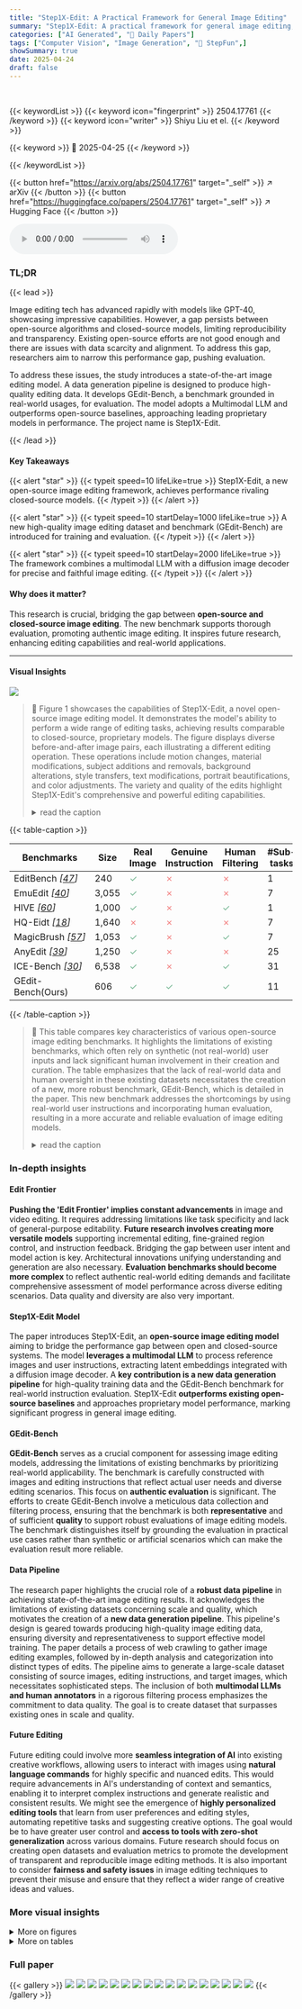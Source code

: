 ```yaml
---
title: "Step1X-Edit: A Practical Framework for General Image Editing"
summary: "Step1X-Edit: A practical framework for general image editing, outperforming existing models and approaching closed-source performance."
categories: ["AI Generated", "🤗 Daily Papers"]
tags: ["Computer Vision", "Image Generation", "🏢 StepFun",]
showSummary: true
date: 2025-04-24
draft: false
---
```


<br>

{{< keywordList >}}
{{< keyword icon="fingerprint" >}} 2504.17761 {{< /keyword >}}
{{< keyword icon="writer" >}} Shiyu Liu et el. {{< /keyword >}}
 
{{< keyword >}} 🤗 2025-04-25 {{< /keyword >}}
 
{{< /keywordList >}}

{{< button href="https://arxiv.org/abs/2504.17761" target="_self" >}}
↗ arXiv
{{< /button >}}
{{< button href="https://huggingface.co/papers/2504.17761" target="_self" >}}
↗ Hugging Face
{{< /button >}}



<audio controls>
    <source src="https://ai-paper-reviewer.com/2504.17761/podcast.wav" type="audio/wav">
    Your browser does not support the audio element.
</audio>


### TL;DR


{{< lead >}}

Image editing tech has advanced rapidly with models like GPT-40, showcasing impressive capabilities. However, a gap persists between open-source algorithms and closed-source models, limiting reproducibility and transparency. Existing open-source efforts are not good enough and there are issues with data scarcity and alignment. To address this gap, researchers aim to narrow this performance gap, pushing evaluation. 



To address these issues, the study introduces a state-of-the-art image editing model. A data generation pipeline is designed to produce high-quality editing data. It develops GEdit-Bench, a benchmark grounded in real-world usages, for evaluation. The model adopts a Multimodal LLM and outperforms open-source baselines, approaching leading proprietary models in performance. The project name is Step1X-Edit.

{{< /lead >}}


#### Key Takeaways

{{< alert "star" >}}
{{< typeit speed=10 lifeLike=true >}} Step1X-Edit, a new open-source image editing framework, achieves performance rivaling closed-source models. {{< /typeit >}}
{{< /alert >}}

{{< alert "star" >}}
{{< typeit speed=10 startDelay=1000 lifeLike=true >}} A new high-quality image editing dataset and benchmark (GEdit-Bench) are introduced for training and evaluation. {{< /typeit >}}
{{< /alert >}}

{{< alert "star" >}}
{{< typeit speed=10 startDelay=2000 lifeLike=true >}} The framework combines a multimodal LLM with a diffusion image decoder for precise and faithful image editing. {{< /typeit >}}
{{< /alert >}}

#### Why does it matter?
This research is crucial, bridging the gap between **open-source and closed-source image editing**. The new benchmark supports thorough evaluation, promoting authentic image editing. It inspires future research, enhancing editing capabilities and real-world applications.

------
#### Visual Insights



![](https://arxiv.org/html/2504.17761/x1.png)

> 🔼 Figure 1 showcases the capabilities of Step1X-Edit, a novel open-source image editing model.  It demonstrates the model's ability to perform a wide range of editing tasks, achieving results comparable to closed-source, proprietary models.  The figure displays diverse before-and-after image pairs, each illustrating a different editing operation. These operations include motion changes, material modifications, subject additions and removals, background alterations, style transfers, text modifications, portrait beautifications, and color adjustments.  The variety and quality of the edits highlight Step1X-Edit's comprehensive and powerful editing capabilities.
> <details>
> <summary>read the caption</summary>
> Figure 1: Overview of Step1X-Edit. Step1X-Edit is an open-source general editing model that achieves proprietary-level performance with comprehensive editing capabilities.
> </details>





{{< table-caption >}}
<table class="ltx_tabular ltx_guessed_headers ltx_align_middle" id="S4.T1.2.1">
<thead class="ltx_thead">
<tr class="ltx_tr" id="S4.T1.2.1.1.1">
<th class="ltx_td ltx_align_left ltx_th ltx_th_column ltx_border_tt" id="S4.T1.2.1.1.1.1"><span class="ltx_text ltx_font_bold" id="S4.T1.2.1.1.1.1.1">Benchmarks</span></th>
<th class="ltx_td ltx_align_center ltx_th ltx_th_column ltx_border_tt" id="S4.T1.2.1.1.1.2"><span class="ltx_text ltx_font_bold" id="S4.T1.2.1.1.1.2.1">Size</span></th>
<th class="ltx_td ltx_align_center ltx_th ltx_th_column ltx_border_tt" id="S4.T1.2.1.1.1.3"><span class="ltx_text ltx_font_bold" id="S4.T1.2.1.1.1.3.1">Real Image</span></th>
<th class="ltx_td ltx_align_center ltx_th ltx_th_column ltx_border_tt" id="S4.T1.2.1.1.1.4"><span class="ltx_text ltx_font_bold" id="S4.T1.2.1.1.1.4.1">Genuine Instruction</span></th>
<th class="ltx_td ltx_align_center ltx_th ltx_th_column ltx_border_tt" id="S4.T1.2.1.1.1.5"><span class="ltx_text ltx_font_bold" id="S4.T1.2.1.1.1.5.1">Human Filtering</span></th>
<th class="ltx_td ltx_align_center ltx_th ltx_th_column ltx_border_tt" id="S4.T1.2.1.1.1.6"><span class="ltx_text ltx_font_bold" id="S4.T1.2.1.1.1.6.1">#Sub-tasks</span></th>
<th class="ltx_td ltx_align_center ltx_th ltx_th_column ltx_border_tt" id="S4.T1.2.1.1.1.7"><span class="ltx_text ltx_font_bold" id="S4.T1.2.1.1.1.7.1">Public Availability</span></th>
</tr>
</thead>
<tbody class="ltx_tbody">
<tr class="ltx_tr" id="S4.T1.2.1.2.1">
<td class="ltx_td ltx_align_left ltx_border_t" id="S4.T1.2.1.2.1.1">EditBench <cite class="ltx_cite ltx_citemacro_cite">[<a class="ltx_ref" href="https://arxiv.org/html/2504.17761v1#bib.bib47" title="">47</a>]</cite>
</td>
<td class="ltx_td ltx_align_center ltx_border_t" id="S4.T1.2.1.2.1.2">240</td>
<td class="ltx_td ltx_align_center ltx_border_t" id="S4.T1.2.1.2.1.3"><span class="ltx_text" id="S4.T1.2.1.2.1.3.1" style="color:#70B48F;">✓</span></td>
<td class="ltx_td ltx_align_center ltx_border_t" id="S4.T1.2.1.2.1.4"><span class="ltx_text" id="S4.T1.2.1.2.1.4.1" style="color:#F28080;">✗</span></td>
<td class="ltx_td ltx_align_center ltx_border_t" id="S4.T1.2.1.2.1.5"><span class="ltx_text" id="S4.T1.2.1.2.1.5.1" style="color:#F28080;">✗</span></td>
<td class="ltx_td ltx_align_center ltx_border_t" id="S4.T1.2.1.2.1.6">1</td>
<td class="ltx_td ltx_align_center ltx_border_t" id="S4.T1.2.1.2.1.7"><span class="ltx_text" id="S4.T1.2.1.2.1.7.1" style="color:#70B48F;">✓</span></td>
</tr>
<tr class="ltx_tr" id="S4.T1.2.1.3.2">
<td class="ltx_td ltx_align_left" id="S4.T1.2.1.3.2.1">EmuEdit <cite class="ltx_cite ltx_citemacro_cite">[<a class="ltx_ref" href="https://arxiv.org/html/2504.17761v1#bib.bib40" title="">40</a>]</cite>
</td>
<td class="ltx_td ltx_align_center" id="S4.T1.2.1.3.2.2">3,055</td>
<td class="ltx_td ltx_align_center" id="S4.T1.2.1.3.2.3"><span class="ltx_text" id="S4.T1.2.1.3.2.3.1" style="color:#70B48F;">✓</span></td>
<td class="ltx_td ltx_align_center" id="S4.T1.2.1.3.2.4"><span class="ltx_text" id="S4.T1.2.1.3.2.4.1" style="color:#F28080;">✗</span></td>
<td class="ltx_td ltx_align_center" id="S4.T1.2.1.3.2.5"><span class="ltx_text" id="S4.T1.2.1.3.2.5.1" style="color:#F28080;">✗</span></td>
<td class="ltx_td ltx_align_center" id="S4.T1.2.1.3.2.6">7</td>
<td class="ltx_td ltx_align_center" id="S4.T1.2.1.3.2.7"><span class="ltx_text" id="S4.T1.2.1.3.2.7.1" style="color:#70B48F;">✓</span></td>
</tr>
<tr class="ltx_tr" id="S4.T1.2.1.4.3">
<td class="ltx_td ltx_align_left" id="S4.T1.2.1.4.3.1">HIVE <cite class="ltx_cite ltx_citemacro_cite">[<a class="ltx_ref" href="https://arxiv.org/html/2504.17761v1#bib.bib60" title="">60</a>]</cite>
</td>
<td class="ltx_td ltx_align_center" id="S4.T1.2.1.4.3.2">1,000</td>
<td class="ltx_td ltx_align_center" id="S4.T1.2.1.4.3.3"><span class="ltx_text" id="S4.T1.2.1.4.3.3.1" style="color:#70B48F;">✓</span></td>
<td class="ltx_td ltx_align_center" id="S4.T1.2.1.4.3.4"><span class="ltx_text" id="S4.T1.2.1.4.3.4.1" style="color:#F28080;">✗</span></td>
<td class="ltx_td ltx_align_center" id="S4.T1.2.1.4.3.5"><span class="ltx_text" id="S4.T1.2.1.4.3.5.1" style="color:#70B48F;">✓</span></td>
<td class="ltx_td ltx_align_center" id="S4.T1.2.1.4.3.6">1</td>
<td class="ltx_td ltx_align_center" id="S4.T1.2.1.4.3.7"><span class="ltx_text" id="S4.T1.2.1.4.3.7.1" style="color:#70B48F;">✓</span></td>
</tr>
<tr class="ltx_tr" id="S4.T1.2.1.5.4">
<td class="ltx_td ltx_align_left" id="S4.T1.2.1.5.4.1">HQ-Eidt <cite class="ltx_cite ltx_citemacro_cite">[<a class="ltx_ref" href="https://arxiv.org/html/2504.17761v1#bib.bib18" title="">18</a>]</cite>
</td>
<td class="ltx_td ltx_align_center" id="S4.T1.2.1.5.4.2">1,640</td>
<td class="ltx_td ltx_align_center" id="S4.T1.2.1.5.4.3"><span class="ltx_text" id="S4.T1.2.1.5.4.3.1" style="color:#F28080;">✗</span></td>
<td class="ltx_td ltx_align_center" id="S4.T1.2.1.5.4.4"><span class="ltx_text" id="S4.T1.2.1.5.4.4.1" style="color:#F28080;">✗</span></td>
<td class="ltx_td ltx_align_center" id="S4.T1.2.1.5.4.5"><span class="ltx_text" id="S4.T1.2.1.5.4.5.1" style="color:#F28080;">✗</span></td>
<td class="ltx_td ltx_align_center" id="S4.T1.2.1.5.4.6">7</td>
<td class="ltx_td ltx_align_center" id="S4.T1.2.1.5.4.7"><span class="ltx_text" id="S4.T1.2.1.5.4.7.1" style="color:#70B48F;">✓</span></td>
</tr>
<tr class="ltx_tr" id="S4.T1.2.1.6.5">
<td class="ltx_td ltx_align_left" id="S4.T1.2.1.6.5.1">MagicBrush <cite class="ltx_cite ltx_citemacro_cite">[<a class="ltx_ref" href="https://arxiv.org/html/2504.17761v1#bib.bib57" title="">57</a>]</cite>
</td>
<td class="ltx_td ltx_align_center" id="S4.T1.2.1.6.5.2">1,053</td>
<td class="ltx_td ltx_align_center" id="S4.T1.2.1.6.5.3"><span class="ltx_text" id="S4.T1.2.1.6.5.3.1" style="color:#70B48F;">✓</span></td>
<td class="ltx_td ltx_align_center" id="S4.T1.2.1.6.5.4"><span class="ltx_text" id="S4.T1.2.1.6.5.4.1" style="color:#F28080;">✗</span></td>
<td class="ltx_td ltx_align_center" id="S4.T1.2.1.6.5.5"><span class="ltx_text" id="S4.T1.2.1.6.5.5.1" style="color:#70B48F;">✓</span></td>
<td class="ltx_td ltx_align_center" id="S4.T1.2.1.6.5.6">7</td>
<td class="ltx_td ltx_align_center" id="S4.T1.2.1.6.5.7"><span class="ltx_text" id="S4.T1.2.1.6.5.7.1" style="color:#70B48F;">✓</span></td>
</tr>
<tr class="ltx_tr" id="S4.T1.2.1.7.6">
<td class="ltx_td ltx_align_left" id="S4.T1.2.1.7.6.1">AnyEdit <cite class="ltx_cite ltx_citemacro_cite">[<a class="ltx_ref" href="https://arxiv.org/html/2504.17761v1#bib.bib39" title="">39</a>]</cite>
</td>
<td class="ltx_td ltx_align_center" id="S4.T1.2.1.7.6.2">1,250</td>
<td class="ltx_td ltx_align_center" id="S4.T1.2.1.7.6.3"><span class="ltx_text" id="S4.T1.2.1.7.6.3.1" style="color:#70B48F;">✓</span></td>
<td class="ltx_td ltx_align_center" id="S4.T1.2.1.7.6.4"><span class="ltx_text" id="S4.T1.2.1.7.6.4.1" style="color:#F28080;">✗</span></td>
<td class="ltx_td ltx_align_center" id="S4.T1.2.1.7.6.5"><span class="ltx_text" id="S4.T1.2.1.7.6.5.1" style="color:#F28080;">✗</span></td>
<td class="ltx_td ltx_align_center" id="S4.T1.2.1.7.6.6">25</td>
<td class="ltx_td ltx_align_center" id="S4.T1.2.1.7.6.7"><span class="ltx_text" id="S4.T1.2.1.7.6.7.1" style="color:#70B48F;">✓</span></td>
</tr>
<tr class="ltx_tr" id="S4.T1.2.1.8.7">
<td class="ltx_td ltx_align_left" id="S4.T1.2.1.8.7.1">ICE-Bench <cite class="ltx_cite ltx_citemacro_cite">[<a class="ltx_ref" href="https://arxiv.org/html/2504.17761v1#bib.bib30" title="">30</a>]</cite>
</td>
<td class="ltx_td ltx_align_center" id="S4.T1.2.1.8.7.2">6,538</td>
<td class="ltx_td ltx_align_center" id="S4.T1.2.1.8.7.3"><span class="ltx_text" id="S4.T1.2.1.8.7.3.1" style="color:#70B48F;">✓</span></td>
<td class="ltx_td ltx_align_center" id="S4.T1.2.1.8.7.4"><span class="ltx_text" id="S4.T1.2.1.8.7.4.1" style="color:#F28080;">✗</span></td>
<td class="ltx_td ltx_align_center" id="S4.T1.2.1.8.7.5"><span class="ltx_text" id="S4.T1.2.1.8.7.5.1" style="color:#70B48F;">✓</span></td>
<td class="ltx_td ltx_align_center" id="S4.T1.2.1.8.7.6">31</td>
<td class="ltx_td ltx_align_center" id="S4.T1.2.1.8.7.7"><span class="ltx_text" id="S4.T1.2.1.8.7.7.1" style="color:#F28080;">✗</span></td>
</tr>
<tr class="ltx_tr" id="S4.T1.2.1.9.8">
<td class="ltx_td ltx_align_left ltx_border_bb ltx_border_t" id="S4.T1.2.1.9.8.1"><span class="ltx_text ltx_font_bold" id="S4.T1.2.1.9.8.1.1">GEdit-Bench(Ours)</span></td>
<td class="ltx_td ltx_align_center ltx_border_bb ltx_border_t" id="S4.T1.2.1.9.8.2">606</td>
<td class="ltx_td ltx_align_center ltx_border_bb ltx_border_t" id="S4.T1.2.1.9.8.3"><span class="ltx_text" id="S4.T1.2.1.9.8.3.1" style="color:#70B48F;">✓</span></td>
<td class="ltx_td ltx_align_center ltx_border_bb ltx_border_t" id="S4.T1.2.1.9.8.4"><span class="ltx_text" id="S4.T1.2.1.9.8.4.1" style="color:#70B48F;">✓</span></td>
<td class="ltx_td ltx_align_center ltx_border_bb ltx_border_t" id="S4.T1.2.1.9.8.5"><span class="ltx_text" id="S4.T1.2.1.9.8.5.1" style="color:#70B48F;">✓</span></td>
<td class="ltx_td ltx_align_center ltx_border_bb ltx_border_t" id="S4.T1.2.1.9.8.6">11</td>
<td class="ltx_td ltx_align_center ltx_border_bb ltx_border_t" id="S4.T1.2.1.9.8.7"><span class="ltx_text" id="S4.T1.2.1.9.8.7.1" style="color:#70B48F;">✓</span></td>
</tr>
</tbody>
</table>{{< /table-caption >}}

> 🔼 This table compares key characteristics of various open-source image editing benchmarks.  It highlights the limitations of existing benchmarks, which often rely on synthetic (not real-world) user inputs and lack significant human involvement in their creation and curation.  The table emphasizes that the lack of real-world data and human oversight in these existing datasets necessitates the creation of a new, more robust benchmark, GEdit-Bench, which is detailed in the paper. This new benchmark addresses the shortcomings by using real-world user instructions and incorporating human evaluation, resulting in a more accurate and reliable evaluation of image editing models.
> <details>
> <summary>read the caption</summary>
> Table 1: Key Attributes of Open-source Edit Benchmarks. The reliance of existing open-source benchmarks on synthetic user inputs and minimal human involvement highlights the necessity of our proposed GEdit-Bench.
> </details>





### In-depth insights


#### Edit Frontier
**Pushing the 'Edit Frontier' implies constant advancements** in image and video editing. It requires addressing limitations like task specificity and lack of general-purpose editability. **Future research involves creating more versatile models** supporting incremental editing, fine-grained region control, and instruction feedback. Bridging the gap between user intent and model action is key. Architectural innovations unifying understanding and generation are also necessary. **Evaluation benchmarks should become more complex** to reflect authentic real-world editing demands and facilitate comprehensive assessment of model performance across diverse editing scenarios. Data quality and diversity are also very important.

#### Step1X-Edit Model
The paper introduces Step1X-Edit, an **open-source image editing model** aiming to bridge the performance gap between open and closed-source systems. The model **leverages a multimodal LLM** to process reference images and user instructions, extracting latent embeddings integrated with a diffusion image decoder. A **key contribution is a new data generation pipeline** for high-quality training data and the GEdit-Bench benchmark for real-world instruction evaluation.  Step1X-Edit **outperforms existing open-source baselines** and approaches proprietary model performance, marking significant progress in general image editing.

#### GEdit-Bench
**GEdit-Bench** serves as a crucial component for assessing image editing models, addressing the limitations of existing benchmarks by prioritizing real-world applicability. The benchmark is carefully constructed with images and editing instructions that reflect actual user needs and diverse editing scenarios. This focus on **authentic evaluation** is significant. The efforts to create GEdit-Bench involve a meticulous data collection and filtering process, ensuring that the benchmark is both **representative** and of sufficient **quality** to support robust evaluations of image editing models. The benchmark distinguishes itself by grounding the evaluation in practical use cases rather than synthetic or artificial scenarios which can make the evaluation result more reliable.

#### Data Pipeline
The research paper highlights the crucial role of a **robust data pipeline** in achieving state-of-the-art image editing results. It acknowledges the limitations of existing datasets concerning scale and quality, which motivates the creation of a **new data generation pipeline**. This pipeline's design is geared towards producing high-quality image editing data, ensuring diversity and representativeness to support effective model training. The paper details a process of web crawling to gather image editing examples, followed by in-depth analysis and categorization into distinct types of edits. The pipeline aims to generate a large-scale dataset consisting of source images, editing instructions, and target images, which necessitates sophisticated steps. The inclusion of both **multimodal LLMs and human annotators** in a rigorous filtering process emphasizes the commitment to data quality. The goal is to create dataset that surpasses existing ones in scale and quality.

#### Future Editing
Future editing could involve more **seamless integration of AI** into existing creative workflows, allowing users to interact with images using **natural language commands** for highly specific and nuanced edits. This would require advancements in AI's understanding of context and semantics, enabling it to interpret complex instructions and generate realistic and consistent results. We might see the emergence of **highly personalized editing tools** that learn from user preferences and editing styles, automating repetitive tasks and suggesting creative options. The goal would be to have greater user control and **access to tools with zero-shot generalization** across various domains. Future research should focus on creating open datasets and evaluation metrics to promote the development of transparent and reproducible image editing methods. It is also important to consider **fairness and safety issues** in image editing techniques to prevent their misuse and ensure that they reflect a wider range of creative ideas and values.


### More visual insights

<details>
<summary>More on figures
</summary>


![](https://arxiv.org/html/2504.17761/x2.png)

> 🔼 This bar chart compares the sizes of various image editing datasets.  It visually represents the number of data points (images and their corresponding editing instructions) in each dataset. This allows for a quick comparison of the scale of different publicly available and proprietary datasets used in image editing research, highlighting the relative size of the Step1X-Edit dataset.
> <details>
> <summary>read the caption</summary>
> Figure 2: Data Volume Comparison.
> </details>



![](https://arxiv.org/html/2504.17761/x3.png)

> 🔼 This figure provides a visual representation of the data creation pipeline and sub-task distribution used in the Step1X-Edit model.  The left side details the data creation pipeline, showing the steps involved in creating high-quality image editing data for each of the eleven sub-tasks. This includes processes such as annotation, segmentation, image generation, filtering, and human verification. Each sub-task (e.g., subject addition, background change, style transfer) has a dedicated pipeline illustrated in the figure. The right side shows a pie chart summarizing the proportion of the training data allocated to each sub-task, offering a clear view of data distribution among different editing operations.
> <details>
> <summary>read the caption</summary>
> Figure 3: Data Construction Pipeline and Sub-Task Distribution.
> </details>



![](https://arxiv.org/html/2504.17761/x4.png)

> 🔼 This figure illustrates the architecture of the Step1X-Edit model.  The model takes both an image and editing instructions as input. A Multimodal Large Language Model (MLLM) processes the image and instructions to generate a set of 'editing tokens' that represent the desired changes.  These tokens are then passed through a connector module to a Diffusion in Transformer (DiT)-based network, which decodes the tokens and generates the final edited image.
> <details>
> <summary>read the caption</summary>
> Figure 4: Framework of Step1X-Edit. Step1X-Edit leverages the image understanding capabilities of MLLMs to parse editing instructions and generate editing tokens, which are then decoded into images using a DiT-based network.
> </details>



![](https://arxiv.org/html/2504.17761/x5.png)

> 🔼 The figure illustrates the de-identification process used to protect user privacy in the GEdit-Bench dataset.  The process involves a multi-faceted reverse image search across multiple public search engines to find publicly accessible alternative images similar to the original images. If no suitable alternatives are found, the editing instructions are carefully modified to maintain the original intent while ensuring anonymity. This ensures ethical data usage and preserves the benchmark's integrity.
> <details>
> <summary>read the caption</summary>
> Figure 5: De-Identification Process.
> </details>



![](https://arxiv.org/html/2504.17761/x10.png)

> 🔼 This figure displays the VIEScore results for a subset of the GEdit-Bench benchmark. The 'Intersection-subset' refers to the set of editing tasks where all the evaluated models (open-source and closed-source) successfully produced results. The VIEScore metric provides a comprehensive assessment of the image editing quality, encompassing semantic consistency (how well the edit adheres to the instructions), perceptual quality (how visually natural the edited image appears), and an overall score.  Each point on the radar chart represents a specific editing task category, and the distance of the point from the center indicates the model's performance in that category.
> <details>
> <summary>read the caption</summary>
> (a) VIEScore for the Intersection-subset.
> </details>



![](https://arxiv.org/html/2504.17761/x11.png)

> 🔼 This figure shows the VIEScore (Visual Instruction Evaluation Score) for all editing tasks in the GEdit-Bench benchmark.  VIEScore assesses the quality of image edits by considering semantic consistency, perceptual quality, and an overall score.  The full set includes all test samples, not just the subset where all models produced valid results. The radar chart visualizes the performance of each image editing model across different editing tasks.
> <details>
> <summary>read the caption</summary>
> (b) VIEScore for the Full set.
> </details>



![](https://arxiv.org/html/2504.17761/x12.png)

> 🔼 This figure shows the VIEScore (Visual Instruction Editing Score) for a subset of the GEdit-Bench benchmark.  The Intersection-subset includes only the results where all tested models successfully produced outputs for given instructions.  The VIEScore is composed of three metrics: semantic consistency, perceptual quality and an overall score, providing a comprehensive evaluation of the image editing results in various sub-tasks within the benchmark.
> <details>
> <summary>read the caption</summary>
> (c) VIEScore for the Intersection-subset.
> </details>



![](https://arxiv.org/html/2504.17761/x13.png)

> 🔼 This figure shows the VIEScore (Visual Instruction Editing Score) for all sub-tasks in the GEdit-Bench benchmark.  It's a radar chart comparing different image editing models, including open-source options and proprietary models such as GPT-40.  Each axis represents a specific editing task, and the distance from the center reflects the model's performance on that task, according to the VIEScore metric, which incorporates semantic consistency and perceptual quality assessments.  The chart visualizes a comprehensive comparison across multiple tasks for all tested models, illustrating their strengths and weaknesses.
> <details>
> <summary>read the caption</summary>
> (d) VIEScore for the Full set.
> </details>



</details>




<details>
<summary>More on tables
</summary>


{{< table-caption >}}
<table class="ltx_tabular ltx_guessed_headers ltx_align_middle" id="S4.T2.2.2">
<tbody class="ltx_tbody">
<tr class="ltx_tr" id="S4.T2.2.2.2">
<th class="ltx_td ltx_align_left ltx_th ltx_th_row ltx_border_r ltx_border_tt" id="S4.T2.2.2.2.3" rowspan="2"><span class="ltx_text ltx_font_bold" id="S4.T2.2.2.2.3.1">Model</span></th>
<td class="ltx_td ltx_align_center ltx_border_r ltx_border_tt" colspan="6" id="S4.T2.1.1.1.1">
<span class="ltx_text ltx_font_bold" id="S4.T2.1.1.1.1.1">GEdit-Bench-EN (Intersection subset)</span> <math alttext="\uparrow" class="ltx_Math" display="inline" id="S4.T2.1.1.1.1.m1.1"><semantics id="S4.T2.1.1.1.1.m1.1a"><mo id="S4.T2.1.1.1.1.m1.1.1" stretchy="false" xref="S4.T2.1.1.1.1.m1.1.1.cmml">↑</mo><annotation-xml encoding="MathML-Content" id="S4.T2.1.1.1.1.m1.1b"><ci id="S4.T2.1.1.1.1.m1.1.1.cmml" xref="S4.T2.1.1.1.1.m1.1.1">↑</ci></annotation-xml><annotation encoding="application/x-tex" id="S4.T2.1.1.1.1.m1.1c">\uparrow</annotation><annotation encoding="application/x-llamapun" id="S4.T2.1.1.1.1.m1.1d">↑</annotation></semantics></math>
</td>
<td class="ltx_td ltx_align_center ltx_border_tt" colspan="6" id="S4.T2.2.2.2.2">
<span class="ltx_text ltx_font_bold" id="S4.T2.2.2.2.2.1">GEdit-Bench-EN (Full set)</span> <math alttext="\uparrow" class="ltx_Math" display="inline" id="S4.T2.2.2.2.2.m1.1"><semantics id="S4.T2.2.2.2.2.m1.1a"><mo id="S4.T2.2.2.2.2.m1.1.1" stretchy="false" xref="S4.T2.2.2.2.2.m1.1.1.cmml">↑</mo><annotation-xml encoding="MathML-Content" id="S4.T2.2.2.2.2.m1.1b"><ci id="S4.T2.2.2.2.2.m1.1.1.cmml" xref="S4.T2.2.2.2.2.m1.1.1">↑</ci></annotation-xml><annotation encoding="application/x-tex" id="S4.T2.2.2.2.2.m1.1c">\uparrow</annotation><annotation encoding="application/x-llamapun" id="S4.T2.2.2.2.2.m1.1d">↑</annotation></semantics></math>
</td>
</tr>
<tr class="ltx_tr" id="S4.T2.2.2.3.1">
<td class="ltx_td ltx_align_center ltx_border_t" id="S4.T2.2.2.3.1.1"><span class="ltx_text ltx_font_bold" id="S4.T2.2.2.3.1.1.1">G_SC</span></td>
<td class="ltx_td ltx_align_center ltx_border_t" id="S4.T2.2.2.3.1.2"><span class="ltx_text ltx_font_bold" id="S4.T2.2.2.3.1.2.1">G_PQ</span></td>
<td class="ltx_td ltx_align_center ltx_border_r ltx_border_t" id="S4.T2.2.2.3.1.3"><span class="ltx_text ltx_font_bold" id="S4.T2.2.2.3.1.3.1">G_O</span></td>
<td class="ltx_td ltx_align_center ltx_border_t" id="S4.T2.2.2.3.1.4"><span class="ltx_text ltx_font_bold" id="S4.T2.2.2.3.1.4.1">Q_SC</span></td>
<td class="ltx_td ltx_align_center ltx_border_t" id="S4.T2.2.2.3.1.5"><span class="ltx_text ltx_font_bold" id="S4.T2.2.2.3.1.5.1">Q_PQ</span></td>
<td class="ltx_td ltx_align_center ltx_border_r ltx_border_t" id="S4.T2.2.2.3.1.6"><span class="ltx_text ltx_font_bold" id="S4.T2.2.2.3.1.6.1">Q_O</span></td>
<td class="ltx_td ltx_align_center ltx_border_t" id="S4.T2.2.2.3.1.7"><span class="ltx_text ltx_font_bold" id="S4.T2.2.2.3.1.7.1">G_SC</span></td>
<td class="ltx_td ltx_align_center ltx_border_t" id="S4.T2.2.2.3.1.8"><span class="ltx_text ltx_font_bold" id="S4.T2.2.2.3.1.8.1">G_PQ</span></td>
<td class="ltx_td ltx_align_center ltx_border_r ltx_border_t" id="S4.T2.2.2.3.1.9"><span class="ltx_text ltx_font_bold" id="S4.T2.2.2.3.1.9.1">G_O</span></td>
<td class="ltx_td ltx_align_center ltx_border_t" id="S4.T2.2.2.3.1.10"><span class="ltx_text ltx_font_bold" id="S4.T2.2.2.3.1.10.1">Q_SC</span></td>
<td class="ltx_td ltx_align_center ltx_border_t" id="S4.T2.2.2.3.1.11"><span class="ltx_text ltx_font_bold" id="S4.T2.2.2.3.1.11.1">Q_PQ</span></td>
<td class="ltx_td ltx_align_center ltx_border_t" id="S4.T2.2.2.3.1.12"><span class="ltx_text ltx_font_bold" id="S4.T2.2.2.3.1.12.1">Q_O</span></td>
</tr>
<tr class="ltx_tr" id="S4.T2.2.2.4.2">
<th class="ltx_td ltx_align_left ltx_th ltx_th_row ltx_border_r ltx_border_t" id="S4.T2.2.2.4.2.1">Instruct-Pix2Pix <cite class="ltx_cite ltx_citemacro_cite">[<a class="ltx_ref" href="https://arxiv.org/html/2504.17761v1#bib.bib8" title="">8</a>]</cite>
</th>
<td class="ltx_td ltx_align_center ltx_border_t" id="S4.T2.2.2.4.2.2">3.473</td>
<td class="ltx_td ltx_align_center ltx_border_t" id="S4.T2.2.2.4.2.3">5.601</td>
<td class="ltx_td ltx_align_center ltx_border_r ltx_border_t" id="S4.T2.2.2.4.2.4">3.631</td>
<td class="ltx_td ltx_align_center ltx_border_t" id="S4.T2.2.2.4.2.5">4.836</td>
<td class="ltx_td ltx_align_center ltx_border_t" id="S4.T2.2.2.4.2.6">6.948</td>
<td class="ltx_td ltx_align_center ltx_border_r ltx_border_t" id="S4.T2.2.2.4.2.7">4.655</td>
<td class="ltx_td ltx_align_center ltx_border_t" id="S4.T2.2.2.4.2.8">3.575</td>
<td class="ltx_td ltx_align_center ltx_border_t" id="S4.T2.2.2.4.2.9">5.491</td>
<td class="ltx_td ltx_align_center ltx_border_r ltx_border_t" id="S4.T2.2.2.4.2.10">3.684</td>
<td class="ltx_td ltx_align_center ltx_border_t" id="S4.T2.2.2.4.2.11">4.772</td>
<td class="ltx_td ltx_align_center ltx_border_t" id="S4.T2.2.2.4.2.12">6.870</td>
<td class="ltx_td ltx_align_center ltx_border_t" id="S4.T2.2.2.4.2.13">4.576</td>
</tr>
<tr class="ltx_tr" id="S4.T2.2.2.5.3">
<th class="ltx_td ltx_align_left ltx_th ltx_th_row ltx_border_r" id="S4.T2.2.2.5.3.1">MagicBrush <cite class="ltx_cite ltx_citemacro_cite">[<a class="ltx_ref" href="https://arxiv.org/html/2504.17761v1#bib.bib57" title="">57</a>]</cite>
</th>
<td class="ltx_td ltx_align_center" id="S4.T2.2.2.5.3.2">4.646</td>
<td class="ltx_td ltx_align_center" id="S4.T2.2.2.5.3.3">5.800</td>
<td class="ltx_td ltx_align_center ltx_border_r" id="S4.T2.2.2.5.3.4">4.578</td>
<td class="ltx_td ltx_align_center" id="S4.T2.2.2.5.3.5">5.806</td>
<td class="ltx_td ltx_align_center" id="S4.T2.2.2.5.3.6">7.162</td>
<td class="ltx_td ltx_align_center ltx_border_r" id="S4.T2.2.2.5.3.7">5.632</td>
<td class="ltx_td ltx_align_center" id="S4.T2.2.2.5.3.8">4.677</td>
<td class="ltx_td ltx_align_center" id="S4.T2.2.2.5.3.9">5.656</td>
<td class="ltx_td ltx_align_center ltx_border_r" id="S4.T2.2.2.5.3.10">4.518</td>
<td class="ltx_td ltx_align_center" id="S4.T2.2.2.5.3.11">5.733</td>
<td class="ltx_td ltx_align_center" id="S4.T2.2.2.5.3.12">7.066</td>
<td class="ltx_td ltx_align_center" id="S4.T2.2.2.5.3.13">5.536</td>
</tr>
<tr class="ltx_tr" id="S4.T2.2.2.6.4">
<th class="ltx_td ltx_align_left ltx_th ltx_th_row ltx_border_r" id="S4.T2.2.2.6.4.1">AnyEdit <cite class="ltx_cite ltx_citemacro_cite">[<a class="ltx_ref" href="https://arxiv.org/html/2504.17761v1#bib.bib55" title="">55</a>]</cite>
</th>
<td class="ltx_td ltx_align_center" id="S4.T2.2.2.6.4.2">3.177</td>
<td class="ltx_td ltx_align_center" id="S4.T2.2.2.6.4.3">5.856</td>
<td class="ltx_td ltx_align_center ltx_border_r" id="S4.T2.2.2.6.4.4">3.231</td>
<td class="ltx_td ltx_align_center" id="S4.T2.2.2.6.4.5">3.583</td>
<td class="ltx_td ltx_align_center" id="S4.T2.2.2.6.4.6">6.751</td>
<td class="ltx_td ltx_align_center ltx_border_r" id="S4.T2.2.2.6.4.7">3.498</td>
<td class="ltx_td ltx_align_center" id="S4.T2.2.2.6.4.8">3.178</td>
<td class="ltx_td ltx_align_center" id="S4.T2.2.2.6.4.9">5.820</td>
<td class="ltx_td ltx_align_center ltx_border_r" id="S4.T2.2.2.6.4.10">3.212</td>
<td class="ltx_td ltx_align_center" id="S4.T2.2.2.6.4.11">3.438</td>
<td class="ltx_td ltx_align_center" id="S4.T2.2.2.6.4.12">6.729</td>
<td class="ltx_td ltx_align_center" id="S4.T2.2.2.6.4.13">3.361</td>
</tr>
<tr class="ltx_tr" id="S4.T2.2.2.7.5">
<th class="ltx_td ltx_align_left ltx_th ltx_th_row ltx_border_r" id="S4.T2.2.2.7.5.1">OmniGen <cite class="ltx_cite ltx_citemacro_cite">[<a class="ltx_ref" href="https://arxiv.org/html/2504.17761v1#bib.bib51" title="">51</a>]</cite>
</th>
<td class="ltx_td ltx_align_center" id="S4.T2.2.2.7.5.2">6.070</td>
<td class="ltx_td ltx_align_center" id="S4.T2.2.2.7.5.3">5.885</td>
<td class="ltx_td ltx_align_center ltx_border_r" id="S4.T2.2.2.7.5.4">5.162</td>
<td class="ltx_td ltx_align_center" id="S4.T2.2.2.7.5.5">7.022</td>
<td class="ltx_td ltx_align_center" id="S4.T2.2.2.7.5.6">6.853</td>
<td class="ltx_td ltx_align_center ltx_border_r" id="S4.T2.2.2.7.5.7">6.565</td>
<td class="ltx_td ltx_align_center" id="S4.T2.2.2.7.5.8">5.963</td>
<td class="ltx_td ltx_align_center" id="S4.T2.2.2.7.5.9">5.888</td>
<td class="ltx_td ltx_align_center ltx_border_r" id="S4.T2.2.2.7.5.10">5.061</td>
<td class="ltx_td ltx_align_center" id="S4.T2.2.2.7.5.11">6.900</td>
<td class="ltx_td ltx_align_center" id="S4.T2.2.2.7.5.12">6.781</td>
<td class="ltx_td ltx_align_center" id="S4.T2.2.2.7.5.13">6.413</td>
</tr>
<tr class="ltx_tr" id="S4.T2.2.2.8.6">
<th class="ltx_td ltx_align_left ltx_th ltx_th_row ltx_border_r" id="S4.T2.2.2.8.6.1"><span class="ltx_text ltx_font_bold" id="S4.T2.2.2.8.6.1.1">Step1X-Edit</span></th>
<td class="ltx_td ltx_align_center" id="S4.T2.2.2.8.6.2"><span class="ltx_text ltx_font_bold" id="S4.T2.2.2.8.6.2.1">7.183</span></td>
<td class="ltx_td ltx_align_center" id="S4.T2.2.2.8.6.3"><span class="ltx_text ltx_font_bold" id="S4.T2.2.2.8.6.3.1">6.818</span></td>
<td class="ltx_td ltx_align_center ltx_border_r" id="S4.T2.2.2.8.6.4"><span class="ltx_text ltx_font_bold" id="S4.T2.2.2.8.6.4.1">6.813</span></td>
<td class="ltx_td ltx_align_center" id="S4.T2.2.2.8.6.5"><span class="ltx_text ltx_font_bold" id="S4.T2.2.2.8.6.5.1">7.380</span></td>
<td class="ltx_td ltx_align_center" id="S4.T2.2.2.8.6.6"><span class="ltx_text ltx_font_bold" id="S4.T2.2.2.8.6.6.1">7.229</span></td>
<td class="ltx_td ltx_align_center ltx_border_r" id="S4.T2.2.2.8.6.7"><span class="ltx_text ltx_font_bold" id="S4.T2.2.2.8.6.7.1">7.161</span></td>
<td class="ltx_td ltx_align_center" id="S4.T2.2.2.8.6.8"><span class="ltx_text ltx_font_bold" id="S4.T2.2.2.8.6.8.1">7.091</span></td>
<td class="ltx_td ltx_align_center" id="S4.T2.2.2.8.6.9"><span class="ltx_text ltx_font_bold" id="S4.T2.2.2.8.6.9.1">6.763</span></td>
<td class="ltx_td ltx_align_center ltx_border_r" id="S4.T2.2.2.8.6.10"><span class="ltx_text ltx_font_bold" id="S4.T2.2.2.8.6.10.1">6.701</span></td>
<td class="ltx_td ltx_align_center" id="S4.T2.2.2.8.6.11"><span class="ltx_text ltx_font_bold" id="S4.T2.2.2.8.6.11.1">7.332</span></td>
<td class="ltx_td ltx_align_center" id="S4.T2.2.2.8.6.12"><span class="ltx_text ltx_font_bold" id="S4.T2.2.2.8.6.12.1">7.204</span></td>
<td class="ltx_td ltx_align_center" id="S4.T2.2.2.8.6.13"><span class="ltx_text ltx_font_bold" id="S4.T2.2.2.8.6.13.1">7.104</span></td>
</tr>
<tr class="ltx_tr" id="S4.T2.2.2.9.7">
<th class="ltx_td ltx_align_left ltx_th ltx_th_row ltx_border_r ltx_border_t" id="S4.T2.2.2.9.7.1">Gemini <cite class="ltx_cite ltx_citemacro_cite">[<a class="ltx_ref" href="https://arxiv.org/html/2504.17761v1#bib.bib14" title="">14</a>]</cite>
</th>
<td class="ltx_td ltx_align_center ltx_border_t" id="S4.T2.2.2.9.7.2">6.697</td>
<td class="ltx_td ltx_align_center ltx_border_t" id="S4.T2.2.2.9.7.3">6.638</td>
<td class="ltx_td ltx_align_center ltx_border_r ltx_border_t" id="S4.T2.2.2.9.7.4">6.322</td>
<td class="ltx_td ltx_align_center ltx_border_t" id="S4.T2.2.2.9.7.5">7.276</td>
<td class="ltx_td ltx_align_center ltx_border_t" id="S4.T2.2.2.9.7.6">7.306</td>
<td class="ltx_td ltx_align_center ltx_border_r ltx_border_t" id="S4.T2.2.2.9.7.7">6.978</td>
<td class="ltx_td ltx_align_center ltx_border_t" id="S4.T2.2.2.9.7.8">6.732</td>
<td class="ltx_td ltx_align_center ltx_border_t" id="S4.T2.2.2.9.7.9">6.606</td>
<td class="ltx_td ltx_align_center ltx_border_r ltx_border_t" id="S4.T2.2.2.9.7.10">6.315</td>
<td class="ltx_td ltx_align_center ltx_border_t" id="S4.T2.2.2.9.7.11">7.287</td>
<td class="ltx_td ltx_align_center ltx_border_t" id="S4.T2.2.2.9.7.12">7.315</td>
<td class="ltx_td ltx_align_center ltx_border_t" id="S4.T2.2.2.9.7.13">6.982</td>
</tr>
<tr class="ltx_tr" id="S4.T2.2.2.10.8">
<th class="ltx_td ltx_align_left ltx_th ltx_th_row ltx_border_r" id="S4.T2.2.2.10.8.1">Doubao <cite class="ltx_cite ltx_citemacro_cite">[<a class="ltx_ref" href="https://arxiv.org/html/2504.17761v1#bib.bib41" title="">41</a>]</cite>
</th>
<td class="ltx_td ltx_align_center" id="S4.T2.2.2.10.8.2">7.004</td>
<td class="ltx_td ltx_align_center" id="S4.T2.2.2.10.8.3">7.215</td>
<td class="ltx_td ltx_align_center ltx_border_r" id="S4.T2.2.2.10.8.4">6.828</td>
<td class="ltx_td ltx_align_center" id="S4.T2.2.2.10.8.5">7.417</td>
<td class="ltx_td ltx_align_center" id="S4.T2.2.2.10.8.6">7.635</td>
<td class="ltx_td ltx_align_center ltx_border_r" id="S4.T2.2.2.10.8.7">7.273</td>
<td class="ltx_td ltx_align_center" id="S4.T2.2.2.10.8.8">6.916</td>
<td class="ltx_td ltx_align_center" id="S4.T2.2.2.10.8.9">7.188</td>
<td class="ltx_td ltx_align_center ltx_border_r" id="S4.T2.2.2.10.8.10">6.754</td>
<td class="ltx_td ltx_align_center" id="S4.T2.2.2.10.8.11">7.382</td>
<td class="ltx_td ltx_align_center" id="S4.T2.2.2.10.8.12">7.639</td>
<td class="ltx_td ltx_align_center" id="S4.T2.2.2.10.8.13">7.241</td>
</tr>
<tr class="ltx_tr" id="S4.T2.2.2.11.9">
<th class="ltx_td ltx_align_left ltx_th ltx_th_row ltx_border_bb ltx_border_r" id="S4.T2.2.2.11.9.1">GPT-4o <cite class="ltx_cite ltx_citemacro_cite">[<a class="ltx_ref" href="https://arxiv.org/html/2504.17761v1#bib.bib29" title="">29</a>]</cite>
</th>
<td class="ltx_td ltx_align_center ltx_border_bb" id="S4.T2.2.2.11.9.2">7.844</td>
<td class="ltx_td ltx_align_center ltx_border_bb" id="S4.T2.2.2.11.9.3">7.592</td>
<td class="ltx_td ltx_align_center ltx_border_bb ltx_border_r" id="S4.T2.2.2.11.9.4">7.517</td>
<td class="ltx_td ltx_align_center ltx_border_bb" id="S4.T2.2.2.11.9.5">7.873</td>
<td class="ltx_td ltx_align_center ltx_border_bb" id="S4.T2.2.2.11.9.6">7.690</td>
<td class="ltx_td ltx_align_center ltx_border_bb ltx_border_r" id="S4.T2.2.2.11.9.7">7.694</td>
<td class="ltx_td ltx_align_center ltx_border_bb" id="S4.T2.2.2.11.9.8">7.850</td>
<td class="ltx_td ltx_align_center ltx_border_bb" id="S4.T2.2.2.11.9.9">7.620</td>
<td class="ltx_td ltx_align_center ltx_border_bb ltx_border_r" id="S4.T2.2.2.11.9.10">7.534</td>
<td class="ltx_td ltx_align_center ltx_border_bb" id="S4.T2.2.2.11.9.11">7.826</td>
<td class="ltx_td ltx_align_center ltx_border_bb" id="S4.T2.2.2.11.9.12">7.689</td>
<td class="ltx_td ltx_align_center ltx_border_bb" id="S4.T2.2.2.11.9.13">7.646</td>
</tr>
</tbody>
</table>{{< /table-caption >}}
> 🔼 Table 2 presents a quantitative comparison of various image editing models' performance on the English version of the GEdit-Bench benchmark.  It shows the Semantic Consistency (SC), Perceptual Quality (PQ), and Overall (O) scores for each model, evaluated using both GPT-4.1 and Qwen2.5-VL-75B.  The results are broken down into two sets: an 'Intersection subset' including only the prompts where all models returned valid results (434 instances), and a 'Full set' containing all 606 prompts in the benchmark.  Higher scores indicate better performance.
> <details>
> <summary>read the caption</summary>
> Table 2: Quantitative evaluation on GEdit-Bench-EN. All metrics are reported as higher-is-better (↑↑\uparrow↑). The Intersection subset reflects the subset of prompts where all methods return valid responses with a total of 434 instances; the Full set includes all the 606 instances. G_SC, G_PQ, and G_O refer to the metrics evaluated by GPT-4.1, while Q_SC, Q_PQ, and Q_O refer to the metrics evaluated by Qwen2.5-VL-75B.
> </details>

{{< table-caption >}}
<table class="ltx_tabular ltx_guessed_headers ltx_align_middle" id="S4.T3.2.2">
<tbody class="ltx_tbody">
<tr class="ltx_tr" id="S4.T3.2.2.2">
<th class="ltx_td ltx_align_left ltx_th ltx_th_row ltx_border_r ltx_border_tt" id="S4.T3.2.2.2.3" rowspan="2"><span class="ltx_text ltx_font_bold" id="S4.T3.2.2.2.3.1">Model</span></th>
<td class="ltx_td ltx_align_center ltx_border_r ltx_border_tt" colspan="6" id="S4.T3.1.1.1.1">
<span class="ltx_text ltx_font_bold" id="S4.T3.1.1.1.1.1">GEdit-Bench-CN (Intersection subset)</span> <math alttext="\uparrow" class="ltx_Math" display="inline" id="S4.T3.1.1.1.1.m1.1"><semantics id="S4.T3.1.1.1.1.m1.1a"><mo id="S4.T3.1.1.1.1.m1.1.1" stretchy="false" xref="S4.T3.1.1.1.1.m1.1.1.cmml">↑</mo><annotation-xml encoding="MathML-Content" id="S4.T3.1.1.1.1.m1.1b"><ci id="S4.T3.1.1.1.1.m1.1.1.cmml" xref="S4.T3.1.1.1.1.m1.1.1">↑</ci></annotation-xml><annotation encoding="application/x-tex" id="S4.T3.1.1.1.1.m1.1c">\uparrow</annotation><annotation encoding="application/x-llamapun" id="S4.T3.1.1.1.1.m1.1d">↑</annotation></semantics></math>
</td>
<td class="ltx_td ltx_align_center ltx_border_tt" colspan="6" id="S4.T3.2.2.2.2">
<span class="ltx_text ltx_font_bold" id="S4.T3.2.2.2.2.1">GEdit-Bench-CN (Full set)</span> <math alttext="\uparrow" class="ltx_Math" display="inline" id="S4.T3.2.2.2.2.m1.1"><semantics id="S4.T3.2.2.2.2.m1.1a"><mo id="S4.T3.2.2.2.2.m1.1.1" stretchy="false" xref="S4.T3.2.2.2.2.m1.1.1.cmml">↑</mo><annotation-xml encoding="MathML-Content" id="S4.T3.2.2.2.2.m1.1b"><ci id="S4.T3.2.2.2.2.m1.1.1.cmml" xref="S4.T3.2.2.2.2.m1.1.1">↑</ci></annotation-xml><annotation encoding="application/x-tex" id="S4.T3.2.2.2.2.m1.1c">\uparrow</annotation><annotation encoding="application/x-llamapun" id="S4.T3.2.2.2.2.m1.1d">↑</annotation></semantics></math>
</td>
</tr>
<tr class="ltx_tr" id="S4.T3.2.2.3.1">
<td class="ltx_td ltx_align_center ltx_border_t" id="S4.T3.2.2.3.1.1"><span class="ltx_text ltx_font_bold" id="S4.T3.2.2.3.1.1.1">G_SC</span></td>
<td class="ltx_td ltx_align_center ltx_border_t" id="S4.T3.2.2.3.1.2"><span class="ltx_text ltx_font_bold" id="S4.T3.2.2.3.1.2.1">G_PQ</span></td>
<td class="ltx_td ltx_align_center ltx_border_r ltx_border_t" id="S4.T3.2.2.3.1.3"><span class="ltx_text ltx_font_bold" id="S4.T3.2.2.3.1.3.1">G_O</span></td>
<td class="ltx_td ltx_align_center ltx_border_t" id="S4.T3.2.2.3.1.4"><span class="ltx_text ltx_font_bold" id="S4.T3.2.2.3.1.4.1">Q_SC</span></td>
<td class="ltx_td ltx_align_center ltx_border_t" id="S4.T3.2.2.3.1.5"><span class="ltx_text ltx_font_bold" id="S4.T3.2.2.3.1.5.1">Q_PQ</span></td>
<td class="ltx_td ltx_align_center ltx_border_r ltx_border_t" id="S4.T3.2.2.3.1.6"><span class="ltx_text ltx_font_bold" id="S4.T3.2.2.3.1.6.1">Q_O</span></td>
<td class="ltx_td ltx_align_center ltx_border_t" id="S4.T3.2.2.3.1.7"><span class="ltx_text ltx_font_bold" id="S4.T3.2.2.3.1.7.1">G_SC</span></td>
<td class="ltx_td ltx_align_center ltx_border_t" id="S4.T3.2.2.3.1.8"><span class="ltx_text ltx_font_bold" id="S4.T3.2.2.3.1.8.1">G_PQ</span></td>
<td class="ltx_td ltx_align_center ltx_border_r ltx_border_t" id="S4.T3.2.2.3.1.9"><span class="ltx_text ltx_font_bold" id="S4.T3.2.2.3.1.9.1">G_O</span></td>
<td class="ltx_td ltx_align_center ltx_border_t" id="S4.T3.2.2.3.1.10"><span class="ltx_text ltx_font_bold" id="S4.T3.2.2.3.1.10.1">Q_SC</span></td>
<td class="ltx_td ltx_align_center ltx_border_t" id="S4.T3.2.2.3.1.11"><span class="ltx_text ltx_font_bold" id="S4.T3.2.2.3.1.11.1">Q_PQ</span></td>
<td class="ltx_td ltx_align_center ltx_border_t" id="S4.T3.2.2.3.1.12"><span class="ltx_text ltx_font_bold" id="S4.T3.2.2.3.1.12.1">Q_O</span></td>
</tr>
<tr class="ltx_tr" id="S4.T3.2.2.4.2">
<th class="ltx_td ltx_align_left ltx_th ltx_th_row ltx_border_r ltx_border_t" id="S4.T3.2.2.4.2.1">Gemini <cite class="ltx_cite ltx_citemacro_cite">[<a class="ltx_ref" href="https://arxiv.org/html/2504.17761v1#bib.bib14" title="">14</a>]</cite>
</th>
<td class="ltx_td ltx_align_center ltx_border_t" id="S4.T3.2.2.4.2.2">5.580</td>
<td class="ltx_td ltx_align_center ltx_border_t" id="S4.T3.2.2.4.2.3">6.757</td>
<td class="ltx_td ltx_align_center ltx_border_r ltx_border_t" id="S4.T3.2.2.4.2.4">5.505</td>
<td class="ltx_td ltx_align_center ltx_border_t" id="S4.T3.2.2.4.2.5">5.658</td>
<td class="ltx_td ltx_align_center ltx_border_t" id="S4.T3.2.2.4.2.6">7.362</td>
<td class="ltx_td ltx_align_center ltx_border_r ltx_border_t" id="S4.T3.2.2.4.2.7">5.522</td>
<td class="ltx_td ltx_align_center ltx_border_t" id="S4.T3.2.2.4.2.8">5.427</td>
<td class="ltx_td ltx_align_center ltx_border_t" id="S4.T3.2.2.4.2.9">6.767</td>
<td class="ltx_td ltx_align_center ltx_border_r ltx_border_t" id="S4.T3.2.2.4.2.10">5.360</td>
<td class="ltx_td ltx_align_center ltx_border_t" id="S4.T3.2.2.4.2.11">5.617</td>
<td class="ltx_td ltx_align_center ltx_border_t" id="S4.T3.2.2.4.2.12">7.360</td>
<td class="ltx_td ltx_align_center ltx_border_t" id="S4.T3.2.2.4.2.13">5.485</td>
</tr>
<tr class="ltx_tr" id="S4.T3.2.2.5.3">
<th class="ltx_td ltx_align_left ltx_th ltx_th_row ltx_border_r" id="S4.T3.2.2.5.3.1">Doubao <cite class="ltx_cite ltx_citemacro_cite">[<a class="ltx_ref" href="https://arxiv.org/html/2504.17761v1#bib.bib41" title="">41</a>]</cite>
</th>
<td class="ltx_td ltx_align_center" id="S4.T3.2.2.5.3.2">7.076</td>
<td class="ltx_td ltx_align_center" id="S4.T3.2.2.5.3.3">7.315</td>
<td class="ltx_td ltx_align_center ltx_border_r" id="S4.T3.2.2.5.3.4">6.869</td>
<td class="ltx_td ltx_align_center" id="S4.T3.2.2.5.3.5">7.122</td>
<td class="ltx_td ltx_align_center" id="S4.T3.2.2.5.3.6">7.669</td>
<td class="ltx_td ltx_align_center ltx_border_r" id="S4.T3.2.2.5.3.7">7.062</td>
<td class="ltx_td ltx_align_center" id="S4.T3.2.2.5.3.8">6.984</td>
<td class="ltx_td ltx_align_center" id="S4.T3.2.2.5.3.9">7.273</td>
<td class="ltx_td ltx_align_center ltx_border_r" id="S4.T3.2.2.5.3.10">6.772</td>
<td class="ltx_td ltx_align_center" id="S4.T3.2.2.5.3.11">7.116</td>
<td class="ltx_td ltx_align_center" id="S4.T3.2.2.5.3.12">7.667</td>
<td class="ltx_td ltx_align_center" id="S4.T3.2.2.5.3.13">7.063</td>
</tr>
<tr class="ltx_tr" id="S4.T3.2.2.6.4">
<th class="ltx_td ltx_align_left ltx_th ltx_th_row ltx_border_r" id="S4.T3.2.2.6.4.1">GPT-4o <cite class="ltx_cite ltx_citemacro_cite">[<a class="ltx_ref" href="https://arxiv.org/html/2504.17761v1#bib.bib29" title="">29</a>]</cite>
</th>
<td class="ltx_td ltx_align_center" id="S4.T3.2.2.6.4.2">7.722</td>
<td class="ltx_td ltx_align_center" id="S4.T3.2.2.6.4.3">7.590</td>
<td class="ltx_td ltx_align_center ltx_border_r" id="S4.T3.2.2.6.4.4">7.353</td>
<td class="ltx_td ltx_align_center" id="S4.T3.2.2.6.4.5">7.771</td>
<td class="ltx_td ltx_align_center" id="S4.T3.2.2.6.4.6">7.625</td>
<td class="ltx_td ltx_align_center ltx_border_r" id="S4.T3.2.2.6.4.7">7.572</td>
<td class="ltx_td ltx_align_center" id="S4.T3.2.2.6.4.8">7.673</td>
<td class="ltx_td ltx_align_center" id="S4.T3.2.2.6.4.9">7.559</td>
<td class="ltx_td ltx_align_center ltx_border_r" id="S4.T3.2.2.6.4.10">7.302</td>
<td class="ltx_td ltx_align_center" id="S4.T3.2.2.6.4.11">7.698</td>
<td class="ltx_td ltx_align_center" id="S4.T3.2.2.6.4.12">7.634</td>
<td class="ltx_td ltx_align_center" id="S4.T3.2.2.6.4.13">7.529</td>
</tr>
<tr class="ltx_tr" id="S4.T3.2.2.7.5">
<th class="ltx_td ltx_align_left ltx_th ltx_th_row ltx_border_bb ltx_border_r ltx_border_t" id="S4.T3.2.2.7.5.1"><span class="ltx_text ltx_font_bold" id="S4.T3.2.2.7.5.1.1">Step1X-Edit</span></th>
<td class="ltx_td ltx_align_center ltx_border_bb ltx_border_t" id="S4.T3.2.2.7.5.2">7.250</td>
<td class="ltx_td ltx_align_center ltx_border_bb ltx_border_t" id="S4.T3.2.2.7.5.3">6.855</td>
<td class="ltx_td ltx_align_center ltx_border_bb ltx_border_r ltx_border_t" id="S4.T3.2.2.7.5.4">6.898</td>
<td class="ltx_td ltx_align_center ltx_border_bb ltx_border_t" id="S4.T3.2.2.7.5.5">7.347</td>
<td class="ltx_td ltx_align_center ltx_border_bb ltx_border_t" id="S4.T3.2.2.7.5.6">7.327</td>
<td class="ltx_td ltx_align_center ltx_border_bb ltx_border_r ltx_border_t" id="S4.T3.2.2.7.5.7">7.232</td>
<td class="ltx_td ltx_align_center ltx_border_bb ltx_border_t" id="S4.T3.2.2.7.5.8">7.204</td>
<td class="ltx_td ltx_align_center ltx_border_bb ltx_border_t" id="S4.T3.2.2.7.5.9">6.869</td>
<td class="ltx_td ltx_align_center ltx_border_bb ltx_border_r ltx_border_t" id="S4.T3.2.2.7.5.10">6.861</td>
<td class="ltx_td ltx_align_center ltx_border_bb ltx_border_t" id="S4.T3.2.2.7.5.11">7.282</td>
<td class="ltx_td ltx_align_center ltx_border_bb ltx_border_t" id="S4.T3.2.2.7.5.12">7.303</td>
<td class="ltx_td ltx_align_center ltx_border_bb ltx_border_t" id="S4.T3.2.2.7.5.13">7.161</td>
</tr>
</tbody>
</table>{{< /table-caption >}}
> 🔼 Table 3 presents a quantitative comparison of various image editing models' performance on the GEdit-Bench-CN dataset, specifically focusing on Chinese instructions.  The evaluation uses three metrics: Semantic Consistency (SC), Perceptual Quality (PQ), and an Overall score (O).  These metrics are assessed both by GPT-4.1 and Qwen2.5-VL-75B to provide a more comprehensive evaluation.  The results are split into two sets: the Intersection subset (422 instances) where all models provided valid results, and the Full set (606 instances) including all prompts, regardless of model response validity.  Higher scores indicate better performance.
> <details>
> <summary>read the caption</summary>
> Table 3: Quantitative evaluation on GEdit-Bench-CN. All metrics are reported as higher-is-better (↑↑\uparrow↑). The Intersection subset reflects the subset of prompts where all methods return valid responses with a total of 422 instances; the Full set includes all the 606 instances. G_SC, G_PQ, and G_O refer to the metrics evaluated by GPT-4.1, while Q_SC, Q_PQ, and Q_O refer to the metrics evaluated by Qwen2.5-VL-75B.
> </details>

{{< table-caption >}}
<table class="ltx_tabular ltx_centering ltx_guessed_headers ltx_align_middle" id="S4.T4.2">
<thead class="ltx_thead">
<tr class="ltx_tr" id="S4.T4.2.3.1">
<th class="ltx_td ltx_align_left ltx_th ltx_th_column ltx_th_row ltx_border_r ltx_border_tt" id="S4.T4.2.3.1.1"><span class="ltx_text" id="S4.T4.2.3.1.1.1" style="font-size:80%;">Model</span></th>
<th class="ltx_td ltx_align_center ltx_th ltx_th_column ltx_border_tt" id="S4.T4.2.3.1.2">
<span class="ltx_text" id="S4.T4.2.3.1.2.1" style="font-size:80%;">Gemini </span><cite class="ltx_cite ltx_citemacro_cite"><span class="ltx_text" id="S4.T4.2.3.1.2.2.1" style="font-size:80%;">[</span><a class="ltx_ref" href="https://arxiv.org/html/2504.17761v1#bib.bib14" title="">14</a><span class="ltx_text" id="S4.T4.2.3.1.2.3.2" style="font-size:80%;">]</span></cite>
</th>
<th class="ltx_td ltx_align_center ltx_th ltx_th_column ltx_border_tt" id="S4.T4.2.3.1.3">
<span class="ltx_text" id="S4.T4.2.3.1.3.1" style="font-size:80%;">Doubao </span><cite class="ltx_cite ltx_citemacro_cite"><span class="ltx_text" id="S4.T4.2.3.1.3.2.1" style="font-size:80%;">[</span><a class="ltx_ref" href="https://arxiv.org/html/2504.17761v1#bib.bib41" title="">41</a><span class="ltx_text" id="S4.T4.2.3.1.3.3.2" style="font-size:80%;">]</span></cite>
</th>
<th class="ltx_td ltx_align_center ltx_th ltx_th_column ltx_border_r ltx_border_tt" id="S4.T4.2.3.1.4">
<span class="ltx_text" id="S4.T4.2.3.1.4.1" style="font-size:80%;">GPT-4o </span><cite class="ltx_cite ltx_citemacro_cite"><span class="ltx_text" id="S4.T4.2.3.1.4.2.1" style="font-size:80%;">[</span><a class="ltx_ref" href="https://arxiv.org/html/2504.17761v1#bib.bib29" title="">29</a><span class="ltx_text" id="S4.T4.2.3.1.4.3.2" style="font-size:80%;">]</span></cite>
</th>
<th class="ltx_td ltx_align_center ltx_th ltx_th_column ltx_border_tt" id="S4.T4.2.3.1.5"><span class="ltx_text" id="S4.T4.2.3.1.5.1" style="font-size:80%;">Step1X-Edit</span></th>
</tr>
</thead>
<tbody class="ltx_tbody">
<tr class="ltx_tr" id="S4.T4.1.1">
<th class="ltx_td ltx_align_left ltx_th ltx_th_row ltx_border_r ltx_border_t" id="S4.T4.1.1.1">
<span class="ltx_text" id="S4.T4.1.1.1.1" style="font-size:80%;">UP-IS (</span><math alttext="\uparrow" class="ltx_Math" display="inline" id="S4.T4.1.1.1.m1.1"><semantics id="S4.T4.1.1.1.m1.1a"><mo id="S4.T4.1.1.1.m1.1.1" mathsize="80%" stretchy="false" xref="S4.T4.1.1.1.m1.1.1.cmml">↑</mo><annotation-xml encoding="MathML-Content" id="S4.T4.1.1.1.m1.1b"><ci id="S4.T4.1.1.1.m1.1.1.cmml" xref="S4.T4.1.1.1.m1.1.1">↑</ci></annotation-xml><annotation encoding="application/x-tex" id="S4.T4.1.1.1.m1.1c">\uparrow</annotation><annotation encoding="application/x-llamapun" id="S4.T4.1.1.1.m1.1d">↑</annotation></semantics></math><span class="ltx_text" id="S4.T4.1.1.1.2" style="font-size:80%;">)</span>
</th>
<td class="ltx_td ltx_align_center ltx_border_t" id="S4.T4.1.1.2"><span class="ltx_text" id="S4.T4.1.1.2.1" style="font-size:80%;">7.109</span></td>
<td class="ltx_td ltx_align_center ltx_border_t" id="S4.T4.1.1.3"><span class="ltx_text" id="S4.T4.1.1.3.1" style="font-size:80%;">6.320</span></td>
<td class="ltx_td ltx_align_center ltx_border_r ltx_border_t" id="S4.T4.1.1.4"><span class="ltx_text" id="S4.T4.1.1.4.1" style="font-size:80%;">6.961</span></td>
<td class="ltx_td ltx_align_center ltx_border_t" id="S4.T4.1.1.5"><span class="ltx_text" id="S4.T4.1.1.5.1" style="font-size:80%;">6.544</span></td>
</tr>
<tr class="ltx_tr" id="S4.T4.2.2">
<th class="ltx_td ltx_align_left ltx_th ltx_th_row ltx_border_bb ltx_border_r" id="S4.T4.2.2.1">
<span class="ltx_text" id="S4.T4.2.2.1.1" style="font-size:80%;">UP-Full (</span><math alttext="\uparrow" class="ltx_Math" display="inline" id="S4.T4.2.2.1.m1.1"><semantics id="S4.T4.2.2.1.m1.1a"><mo id="S4.T4.2.2.1.m1.1.1" mathsize="80%" stretchy="false" xref="S4.T4.2.2.1.m1.1.1.cmml">↑</mo><annotation-xml encoding="MathML-Content" id="S4.T4.2.2.1.m1.1b"><ci id="S4.T4.2.2.1.m1.1.1.cmml" xref="S4.T4.2.2.1.m1.1.1">↑</ci></annotation-xml><annotation encoding="application/x-tex" id="S4.T4.2.2.1.m1.1c">\uparrow</annotation><annotation encoding="application/x-llamapun" id="S4.T4.2.2.1.m1.1d">↑</annotation></semantics></math><span class="ltx_text" id="S4.T4.2.2.1.2" style="font-size:80%;">)</span>
</th>
<td class="ltx_td ltx_align_center ltx_border_bb" id="S4.T4.2.2.2"><span class="ltx_text" id="S4.T4.2.2.2.1" style="font-size:80%;">6.603</span></td>
<td class="ltx_td ltx_align_center ltx_border_bb" id="S4.T4.2.2.3"><span class="ltx_text" id="S4.T4.2.2.3.1" style="font-size:80%;">5.678</span></td>
<td class="ltx_td ltx_align_center ltx_border_bb ltx_border_r" id="S4.T4.2.2.4"><span class="ltx_text" id="S4.T4.2.2.4.1" style="font-size:80%;">7.134</span></td>
<td class="ltx_td ltx_align_center ltx_border_bb" id="S4.T4.2.2.5"><span class="ltx_text" id="S4.T4.2.2.5.1" style="font-size:80%;">6.939</span></td>
</tr>
</tbody>
</table>{{< /table-caption >}}
> 🔼 This table presents the results of a user preference study conducted to evaluate the subjective quality of image editing results produced by four different models: Gemini, Doubao, GPT-40, and Step1X-Edit.  The study used the GEdit-Bench dataset, and user preferences were scored on a five-point scale for both a subset of the data (Intersection subset, where all models provided results) and the full dataset.  The scores represent the average user preferences and are reported as higher scores being better. UP-IS represents the scores for the Intersection subset, while UP-Full represents the scores for the complete dataset.  The table allows for a comparison of user preferences across different models for the overall quality of their image editing results.
> <details>
> <summary>read the caption</summary>
> Table 4: Overall user preference (UP) evaluation on GEdit-Bench. UP-IS and UP-Full represent user preference score for Intersection subset (IS) and Full set (Full), respectively. All metrics are reported as higher-is-better (↑↑\uparrow↑).
> </details>

</details>




### Full paper

{{< gallery >}}
<img src="https://ai-paper-reviewer.com/2504.17761/1.png" class="grid-w50 md:grid-w33 xl:grid-w25" />
<img src="https://ai-paper-reviewer.com/2504.17761/2.png" class="grid-w50 md:grid-w33 xl:grid-w25" />
<img src="https://ai-paper-reviewer.com/2504.17761/3.png" class="grid-w50 md:grid-w33 xl:grid-w25" />
<img src="https://ai-paper-reviewer.com/2504.17761/4.png" class="grid-w50 md:grid-w33 xl:grid-w25" />
<img src="https://ai-paper-reviewer.com/2504.17761/5.png" class="grid-w50 md:grid-w33 xl:grid-w25" />
<img src="https://ai-paper-reviewer.com/2504.17761/6.png" class="grid-w50 md:grid-w33 xl:grid-w25" />
<img src="https://ai-paper-reviewer.com/2504.17761/7.png" class="grid-w50 md:grid-w33 xl:grid-w25" />
<img src="https://ai-paper-reviewer.com/2504.17761/8.png" class="grid-w50 md:grid-w33 xl:grid-w25" />
<img src="https://ai-paper-reviewer.com/2504.17761/9.png" class="grid-w50 md:grid-w33 xl:grid-w25" />
<img src="https://ai-paper-reviewer.com/2504.17761/10.png" class="grid-w50 md:grid-w33 xl:grid-w25" />
<img src="https://ai-paper-reviewer.com/2504.17761/11.png" class="grid-w50 md:grid-w33 xl:grid-w25" />
<img src="https://ai-paper-reviewer.com/2504.17761/12.png" class="grid-w50 md:grid-w33 xl:grid-w25" />
<img src="https://ai-paper-reviewer.com/2504.17761/13.png" class="grid-w50 md:grid-w33 xl:grid-w25" />
<img src="https://ai-paper-reviewer.com/2504.17761/14.png" class="grid-w50 md:grid-w33 xl:grid-w25" />
<img src="https://ai-paper-reviewer.com/2504.17761/15.png" class="grid-w50 md:grid-w33 xl:grid-w25" />
<img src="https://ai-paper-reviewer.com/2504.17761/16.png" class="grid-w50 md:grid-w33 xl:grid-w25" />
<img src="https://ai-paper-reviewer.com/2504.17761/17.png" class="grid-w50 md:grid-w33 xl:grid-w25" />
{{< /gallery >}}